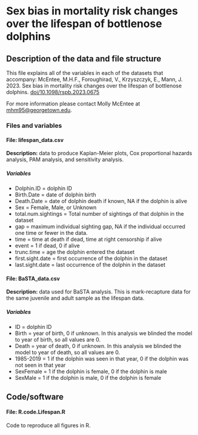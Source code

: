 # Sex bias in mortality risk changes over the lifespan of bottlenose dolphins

## Description of the data and file structure

This file explains all of the variables in each of the datasets that accompany: McEntee, M.H.F.,  Foroughirad, V.,  Krzyszczyk, E., Mann, J. 2023. Sex bias in mortality risk changes over the lifespan of bottlenose dolphins. [doi/10.1098/rspb.2023.0675 ](https://doi.org/10.1098/rspb.2023.0675)

For more information please contact Molly McEntee at [mhm95@georgetown.edu](mailto:mhm95@georgetown.edu).

### Files and variables

#### File: lifespan\_data.csv

**Description:** data to produce Kaplan-Meier plots, Cox proportional hazards analysis, PAM analysis, and sensitivity analysis.

##### Variables

* Dolphin.ID = dolphin ID
* Birth.Date = date of dolphin birth
* Death.Date = date of dolphin death if known, NA if the dolphin is  alive
* Sex = Female, Male, or Unknown
* total.num.sightings = Total number of sightings of that dolphin in the dataset
* gap = maximum individual sighting gap, NA if the individual  occurred one time or fewer in the data.
* time = time at death if dead, time at right censorship if  alive
* event = 1 if dead, 0 if alive
* trunc.time = age the dolphin entered the dataset
* first.sight.date = first occurrence of the dolphin in the dataset
* last.sight.date = last occurrence of the dolphin in the dataset

#### File: BaSTA\_data.csv

**Description:** data used for BaSTA analysis. This is mark-recapture data for the same juvenile and adult sample as the lifespan data. 

##### Variables

* ID =  dolphin ID
* Birth = year of birth, 0 if unknown. In this analysis we blinded the model to year of birth, so all values are 0.
* Death = year of death, 0 if unknown. In this analysis we blinded the model to year of death, so all values are 0.
* 1985-2019 = 1 if the dolphin was seen in that year, 0 if the dolphin was not seen in that year
* SexFemale = 1 if the dolphin is female, 0 if the dolphin is male
* SexMale = 1 if the dolphin is male, 0 if the dolphin is female

####

## Code/software

#### File: R.code.Lifespan.R

Code to reproduce all figures in R.
